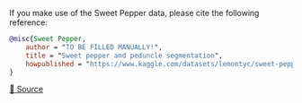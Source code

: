 If you make use of the Sweet Pepper data, please cite the following reference:

``` bibtex 
@misc{Sweet Pepper,
	author = "TO BE FILLED MANUALLY!",
	title = "Sweet pepper and peduncle segmentation",
	howpublished = "https://www.kaggle.com/datasets/lemontyc/sweet-pepper?resource=download"
}
```

[🔗 Source](https://www.kaggle.com/datasets/lemontyc/sweet-pepper?resource=download)